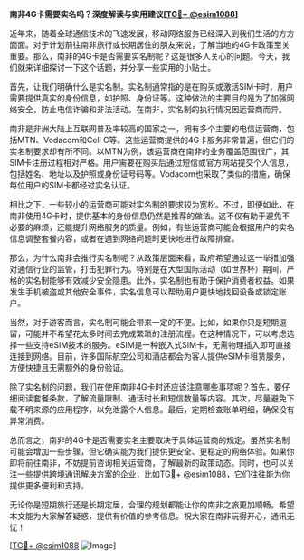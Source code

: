 **南非4G卡需要实名吗？深度解读与实用建议[[TG💪+ @esim1088](https://t.me/s/esim1088)]**

近年来，随着全球通信技术的飞速发展，移动网络服务已经深入到我们生活的方方面面。对于计划前往南非旅行或长期居住的朋友来说，了解当地的4G卡政策至关重要。那么，南非的4G卡是否需要实名制呢？这是很多人关心的问题。今天，我们就来详细探讨一下这个话题，并分享一些实用的小贴士。

首先，让我们明确什么是实名制。实名制通常指的是在购买或激活SIM卡时，用户需要提供真实的身份信息，如护照、身份证等。这种做法的主要目的是为了加强网络安全，防止电信诈骗和非法活动。在南非，实名制的执行情况因运营商而异。

南非是非洲大陆上互联网普及率较高的国家之一，拥有多个主要的电信运营商，包括MTN、Vodacom和Cell C等。这些运营商提供的4G卡服务非常普遍，但它们的实名制要求却有所不同。以MTN为例，该运营商在南非的业务覆盖范围很广，其SIM卡注册过程相对严格。用户需要在购买后通过短信或官方网站提交个人信息，包括姓名、地址以及护照或身份证号码等。Vodacom也采取了类似的措施，确保每位用户的SIM卡都经过实名认证。

相比之下，一些较小的运营商可能对实名制的要求较为宽松。不过，即便如此，在南非使用4G卡时，提供基本的身份信息仍然是推荐的做法。这不仅有助于避免不必要的麻烦，还能提升网络服务的质量。例如，有些运营商可能会根据用户的实名信息调整套餐内容，或者在遇到网络问题时更快地进行故障排查。

那么，为什么南非会推行实名制呢？从政策层面来看，政府希望通过这一举措加强对通信行业的监管，打击犯罪行为。特别是在大型国际活动（如世界杯）期间，严格的实名制能够有效减少安全隐患。此外，实名制也有助于保护消费者权益。如果发生手机被盗或其他安全事件，实名信息可以帮助用户更快地找回设备或锁定账户。

当然，对于游客而言，实名制可能会带来一定的不便。比如，如果你只是短期逗留，可能并不希望花太多时间去完成繁琐的注册流程。在这种情况下，可以考虑选择一些支持eSIM技术的服务。eSIM是一种嵌入式SIM卡，无需物理插入即可直接连接到网络。目前，许多国际航空公司和酒店都会为客人提供eSIM卡租赁服务，方便快捷且无需额外的身份验证。

除了实名制的问题，我们在使用南非4G卡时还应该注意哪些事项呢？首先，要仔细阅读套餐条款，了解流量限制、通话时长和短信数量等内容。其次，尽量避免下载不明来源的应用程序，以免泄露个人信息。最后，定期检查账单明细，确保没有异常消费。

总而言之，南非的4G卡是否需要实名主要取决于具体运营商的规定。虽然实名制可能会增加一些步骤，但它确实能为我们提供更安全、更稳定的网络体验。如果你即将前往南非，不妨提前咨询相关运营商，了解最新的政策动态。同时，也可以关注一些提供跨境通讯解决方案的企业，比如[TG💪+ @esim1088](https://t.me/s/esim1088)，它们往往能为你提供更多便利和支持。

无论你是短期旅行还是长期定居，合理的规划都能让你的南非之旅更加顺畅。希望本文能为大家解答疑惑，提供有价值的参考信息。祝大家在南非玩得开心，通讯无忧！

[[TG💪+ @esim1088](https://t.me/s/esim1088) ![Image](https://i.postimg.cc/4NQfJmqS/Snipaste-2025-05-13-00-14-12.png)]
